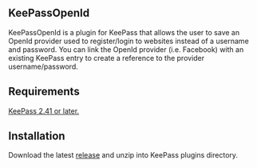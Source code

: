 ## KeePassOpenId

KeePassOpenId is a plugin for KeePass that allows the user to save an OpenId provider used to register/login to websites instead of a username and password. You can link the OpenId provider (i.e. Facebook) with an existing KeePass entry to create a reference to the provider username/password.

## Requirements
[KeePass 2.41 or later.](https://keepass.info/download.html)

## Installation
Download the latest [release](https://github.com/khelmar/KeePassOpenId/releases) and unzip into KeePass plugins directory.

